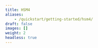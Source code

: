 ```yaml
---
title: HSM4
aliases:
    - /quickstart/getting-started/hsm4/
draft: false
images: []
weight: 2
headless: true
---
```

